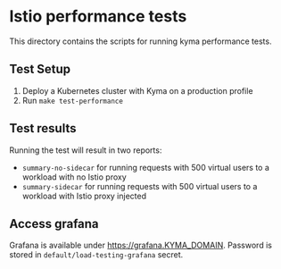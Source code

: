 # Istio performance tests

This directory contains the scripts for running kyma performance tests.

## Test Setup

1. Deploy a Kubernetes cluster with Kyma on a production profile
2. Run `make test-performance`

## Test results

Running the test will result in two reports:

- `summary-no-sidecar` for running requests with 500 virtual users to a workload with no Istio proxy
- `summary-sidecar` for running requests with 500 virtual users to a workload with Istio proxy injected

## Access grafana

Grafana is available under <https://grafana.KYMA_DOMAIN>. Password is stored in `default/load-testing-grafana` secret.
